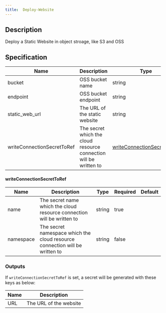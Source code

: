 ```yaml
---
title:  Deploy-Website
---
```


## Description

Deploy a Static Website in object stroage, like S3 and OSS

## Specification


 Name | Description | Type | Required | Default 
 ------------ | ------------- | ------------- | ------------- | ------------- 
 bucket | OSS bucket name | string | false |  
 endpoint | OSS bucket endpoint | string | true |  
 static_web_url | The URL of the static website | string | false |  
 writeConnectionSecretToRef | The secret which the cloud resource connection will be written to | [writeConnectionSecretToRef](#writeConnectionSecretToRef) | false |  


#### writeConnectionSecretToRef

 Name | Description | Type | Required | Default 
 ------------ | ------------- | ------------- | ------------- | ------------- 
 name | The secret name which the cloud resource connection will be written to | string | true |  
 namespace | The secret namespace which the cloud resource connection will be written to | string | false |  


### Outputs

If `writeConnectionSecretToRef` is set, a secret will be generated with these keys as below:

 Name | Description 
 ------------ | ------------- 
 URL | The URL of the website
